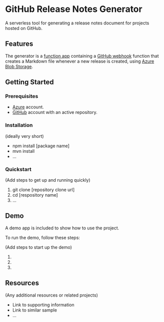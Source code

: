 # GitHub Release Notes Generator
A serverless tool for generating a release notes document for projects hosted on GitHub.

## Features

The generator is a [function app](https://docs.microsoft.com/en-us/azure/azure-functions/functions-overview?WT.mc_id=demo-functions-jasmineg) containing a [GitHub webhook](https://docs.microsoft.com/en-us/azure/azure-functions/functions-create-github-webhook-triggered-function?WT.mc_id=demo-functions-jasmineg) function that creates a Markdown file whenever a new release is created, using [Azure Blob Storage](https://azure.microsoft.com/en-us/services/storage/blobs?WT.mc_id=demo-functions-jasmineg).

## Getting Started

### Prerequisites

- [Azure](https://azure.microsoft.com/en-us/free?WT.mc_id=demo-functions-jasmineg) account.
- [GitHub](https://github.com/join) account with an active repository.

### Installation

(ideally very short)

- npm install [package name]
- mvn install
- ...

### Quickstart
(Add steps to get up and running quickly)

1. git clone [repository clone url]
2. cd [respository name]
3. ...


## Demo

A demo app is included to show how to use the project.

To run the demo, follow these steps:

(Add steps to start up the demo)

1.
2.
3.

## Resources

(Any additional resources or related projects)

- Link to supporting information
- Link to similar sample
- ...
